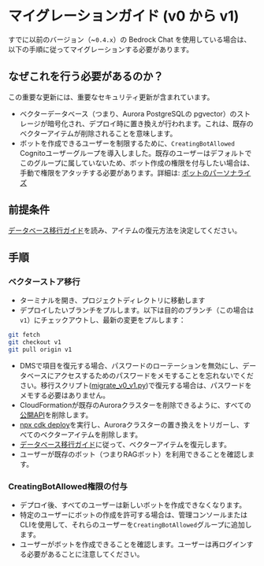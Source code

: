 # マイグレーションガイド (v0 から v1)

すでに以前のバージョン（~`0.4.x`）の Bedrock Chat を使用している場合は、以下の手順に従ってマイグレーションする必要があります。

## なぜこれを行う必要があるのか？

この重要な更新には、重要なセキュリティ更新が含まれています。

- ベクターデータベース（つまり、Aurora PostgreSQLの pgvector）のストレージが暗号化され、デプロイ時に置き換えが行われます。これは、既存のベクターアイテムが削除されることを意味します。
- ボットを作成できるユーザーを制限するために、`CreatingBotAllowed` Cognitoユーザーグループを導入しました。既存のユーザーはデフォルトでこのグループに属していないため、ボット作成の権限を付与したい場合は、手動で権限をアタッチする必要があります。詳細は: [ボットのパーソナライズ](../../README.md#bot-personalization)

## 前提条件

[データベース移行ガイド](./DATABASE_MIGRATION_ja-JP.md)を読み、アイテムの復元方法を決定してください。

## 手順

### ベクターストア移行

- ターミナルを開き、プロジェクトディレクトリに移動します
- デプロイしたいブランチをプルします。以下は目的のブランチ（この場合は`v1`）にチェックアウトし、最新の変更をプルします：

```sh
git fetch
git checkout v1
git pull origin v1
```

- DMSで項目を復元する場合、パスワードのローテーションを無効にし、データベースにアクセスするためのパスワードをメモすることを忘れないでください。移行スクリプト([migrate_v0_v1.py](./migrate_v0_v1.py))で復元する場合は、パスワードをメモする必要はありません。
- CloudFormationが既存のAuroraクラスターを削除できるように、すべての[公開API](../PUBLISH_API_ja-JP.md)を削除します。
- [npx cdk deploy](../README.md#deploy-using-cdk)を実行し、Auroraクラスターの置き換えをトリガーし、すべてのベクターアイテムを削除します。
- [データベース移行ガイド](./DATABASE_MIGRATION_ja-JP.md)に従って、ベクターアイテムを復元します。
- ユーザーが既存のボット（つまりRAGボット）を利用できることを確認します。

### CreatingBotAllowed権限の付与

- デプロイ後、すべてのユーザーは新しいボットを作成できなくなります。
- 特定のユーザーにボットの作成を許可する場合は、管理コンソールまたはCLIを使用して、それらのユーザーを`CreatingBotAllowed`グループに追加します。
- ユーザーがボットを作成できることを確認します。ユーザーは再ログインする必要があることに注意してください。